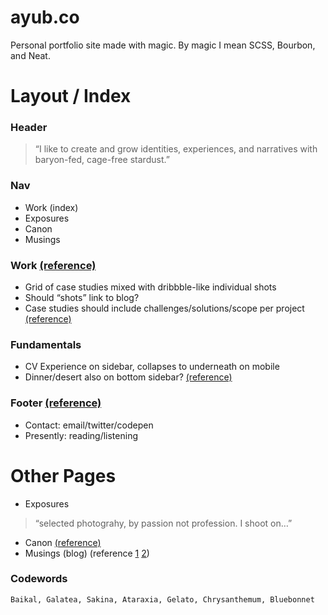 ayub.co
=======

Personal portfolio site made with magic. By magic I mean SCSS, Bourbon, and Neat.

# Layout / Index

### Header

> “I like to create and grow identities, experiences, and narratives with baryon-fed, cage-free stardust.”

### Nav
- Work (index)
- Exposures
- Canon
- Musings

### Work [(reference)](http://jim-silverman.com/)
- Grid of case studies mixed with dribbble-like individual shots
- Should “shots” link to blog?
- Case studies should include challenges/solutions/scope per project [(reference)](http://braveux.com/work/stateofobesity)

### Fundamentals
- CV Experience on sidebar, collapses to underneath on mobile
- Dinner/desert also on bottom sidebar? [(reference)](http://braveux.com/team)

### Footer [(reference)](http://daneden.me/)
- Contact: email/twitter/codepen
- Presently: reading/listening

# Other Pages

- Exposures

> “selected photograhy, by passion not profession. I shoot on…”

- Canon [(reference)](http://www.davidcole.me/#canon)
- Musings (blog) (reference [1](http://codepen.io/hackthevoid/pen/ACkKl) [2](https://dribbble.com/shots/1919009-Best-2-years/attachments/329509))


### Codewords
```
Baikal, Galatea, Sakina, Ataraxia, Gelato, Chrysanthemum, Bluebonnet
```